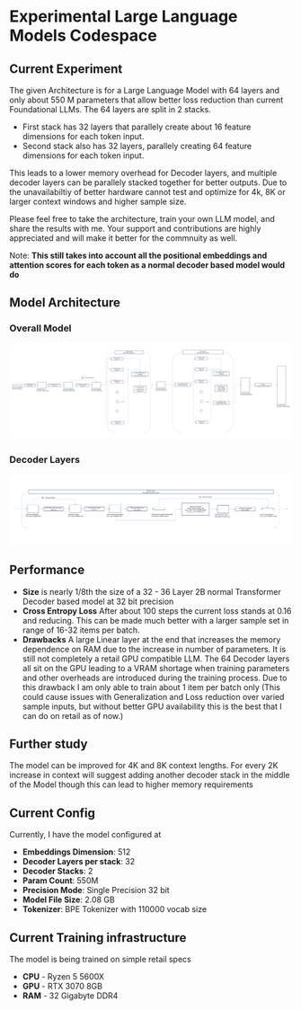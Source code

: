 # Experimental Large Language Models Codespace

## Current Experiment
The given Architecture is for a Large Language Model with 64 layers and only about 550 M parameters that allow better loss reduction than current Foundational LLMs. The 64 layers are split in 2 stacks.

* First stack has 32 layers that parallely create about 16 feature dimensions for each token input. 
* Second stack also has 32 layers, parallely creating 64 feature dimensions for each token input.

This leads to a lower memory overhead for Decoder layers, and multiple decoder layers can be parallely stacked together for better outputs. Due to the unavailabiltiy of better hardware cannot test and optimize for 4k, 8K or larger context windows and higher sample size.

Please feel free to take the architecture, train your own LLM model, and share the results with me. Your support and contributions are highly appreciated and will make it better for the commnuity as well.

Note: **This still takes into account all the positional embeddings and attention scores for each token as a normal decoder based model would do**

## Model Architecture

### Overall Model
![Architecture](/img/Architecture.png)

### Decoder Layers
![Decoder](/img/Decoder.png)

## Performance

* **Size** is nearly 1/8th the size of a 32 - 36 Layer 2B normal Transformer Decoder based model at 32 bit precision
* **Cross Entropy Loss** After about 100 steps the current loss stands at 0.16 and reducing. This can be made much better with a larger sample set in range of 16-32 items per batch.
* **Drawbacks** A large Linear layer at the end that increases the memory dependence on RAM due to the increase in number of parameters. 
It is still not completely a retail GPU compatible LLM. The 64 Decoder layers all sit on the GPU leading to a VRAM shortage when training parameters and other overheads are introduced during the training process. Due to this drawback I am only able to train about 1 item per batch only (This could cause issues with Generalization and Loss reduction over varied sample inputs, but without better GPU availability this is the best that I can do on retail as of now.)

## Further study
The model can be improved for 4K and 8K context lengths. For every 2K increase in context will suggest adding another decoder stack in the middle of the Model though this can lead to higher memory requirements

## Current Config
Currently, I have the model configured at
* **Embeddings Dimension**: 512
* **Decoder Layers per stack**: 32
* **Decoder Stacks**: 2
* **Param Count**: 550M
* **Precision Mode**: Single Precision 32 bit
* **Model File Size**: 2.08 GB
* **Tokenizer**: BPE Tokenizer with 110000 vocab size

## Current Training infrastructure
The model is being trained on simple retail specs
* **CPU** - Ryzen 5 5600X
* **GPU** - RTX 3070 8GB
* **RAM** - 32 Gigabyte DDR4
